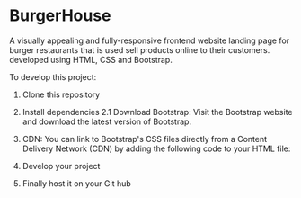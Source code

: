 # BurgerHouse
A visually appealing and fully-responsive frontend website landing page for burger restaurants that is used sell products online to their customers. developed using HTML, CSS and Bootstrap.

To develop this project:
1. Clone this repository
2. Install dependencies
2.1 Download Bootstrap: Visit the Bootstrap website and download the latest version of Bootstrap.

3. CDN: You can link to Bootstrap's CSS files directly from a Content Delivery Network (CDN) by adding the following code to your HTML file:
4. Develop your project
5. Finally host it on your Git hub

